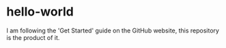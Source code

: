 # hello-world
I am following the 'Get Started' guide on the GitHub website, this repository is the product of it.
